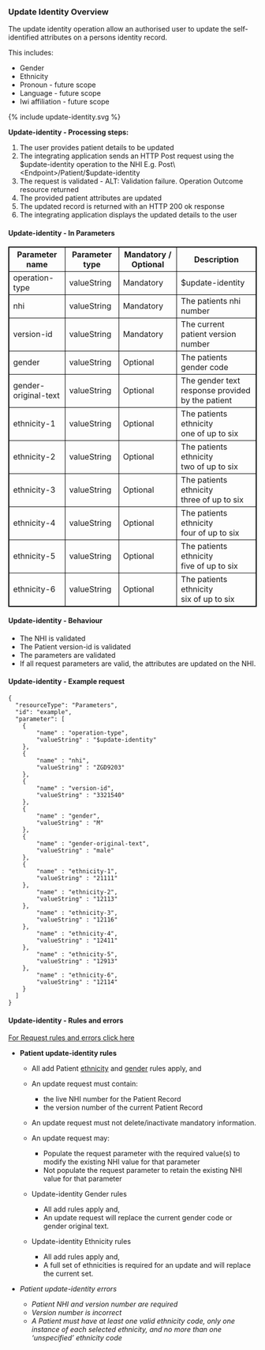 

### Update Identity Overview

The update identity operation allow an authorised user to update the self-identified attributes on a persons identity record.

This includes:
* Gender
* Ethnicity
* Pronoun - future scope
* Language - future scope
* Iwi affiliation - future scope


<div>
{% include update-identity.svg %}
</div>


**Update-identity - Processing steps:**

1. The user provides patient details to be updated
2. The integrating application sends an HTTP Post request using the $update-identity operation to the NHI E.g. Post\<Endpoint>/Patient/$update-identity
3. The request is validated - ALT: Validation failure. Operation Outcome resource returned
4. The provided patient attributes are updated
5. The updated record is returned with an HTTP 200 ok response
6. The integrating application displays the updated details to the user

<h4>Update-identity - In Parameters</h4>
<table>
<style>
table, th, td {
  border: 1px solid black;
  border-collapse: collapse;
}
</style>
<tr><th> Parameter name </th>
<th> Parameter type </th>
<th> Mandatory / Optional </th>
<th> Description </th></tr>

<tr><td> operation-type </td>
<td> valueString </td>
<td> Mandatory </td>
<td> $update-identity </td></tr>

<tr><td> nhi </td>
<td> valueString </td>
<td> Mandatory </td>
<td> The patients nhi number </td></tr>

<tr><td> version-id </td>
<td> valueString </td>
<td> Mandatory </td>
<td> The current patient version number </td></tr>

<tr><td> gender </td>
<td> valueString </td>
<td> Optional </td>
<td> The patients gender code </td></tr>

<tr><td> gender-original-text </td>
<td> valueString </td>
<td> Optional </td>
<td> The gender text response provided by the patient </td></tr>

<tr><td> ethnicity-1 </td>
<td> valueString </td>
<td> Optional </td>
<td> The patients ethnicity <br /> one of up to six </td></tr>

<tr><td> ethnicity-2 </td>
<td> valueString </td>
<td> Optional </td>
<td> The patients ethnicity <br /> two of up to six </td></tr>

<tr><td> ethnicity-3 </td>
<td> valueString </td>
<td> Optional </td>
<td> The patients ethnicity <br /> three of up to six </td></tr>

<tr><td> ethnicity-4 </td>
<td> valueString </td>
<td> Optional </td>
<td> The patients ethnicity <br /> four of up to six </td></tr>

<tr><td> ethnicity-5 </td>
<td> valueString </td>
<td> Optional </td>
<td> The patients ethnicity <br /> five of up to six </td></tr>

<tr><td> ethnicity-6 </td>
<td> valueString </td>
<td> Optional </td>
<td> The patients ethnicity <br /> six of up to six </td></tr>
</table>

#### Update-identity - Behaviour
  * The NHI is validated
  * The Patient version-id is validated
  * The parameters are validated
  * If all request parameters are valid, the attributes are updated on the NHI.


#### Update-identity - Example request

```  
{
  "resourceType": "Parameters",
  "id": "example",
  "parameter": [
    {
        "name" : "operation-type",
        "valueString" : "$update-identity"
    },
    {
        "name" : "nhi",
        "valueString" : "ZGD9203"
    },
    {
        "name" : "version-id",
        "valueString" : "3321540"
    },
    {
        "name" : "gender",
        "valueString" : "M"
    },
    {
        "name" : "gender-original-text",
        "valueString" : "male"
    },
    {
        "name" : "ethnicity-1",
        "valueString" : "21111"
    },
        "name" : "ethnicity-2",
        "valueString" : "12113"
    },
        "name" : "ethnicity-3",
        "valueString" : "12116"
    },
        "name" : "ethnicity-4",
        "valueString" : "12411"
    },
        "name" : "ethnicity-5",
        "valueString" : "12913"
    },
        "name" : "ethnicity-6",
        "valueString" : "12114"
    }
  ]
}

```

#### Update-identity - Rules and errors
  
[For Request rules and errors click here](/general.html#request-rules-and-errors)


* **Patient update-identity rules**
  * All add Patient [ethnicity](/addPatient.md#add-patient-ethnicity-rules) and [gender](/addPatient.md#add-patient-gender-rules) rules apply, and
  * An update request must contain:
    * the live NHI number for the Patient Record
    * the version number of the current Patient Record
  * An update request must not delete/inactivate mandatory information.
  * An update request may:
    * Populate the request parameter with the required value(s) to modify the existing NHI value for that parameter
    * Not populate the request parameter to retain the existing NHI value for that parameter

  * Update-identity Gender rules
    * All add rules apply and,
    * An update request will replace the current gender code or gender original text.
  
  * Update-identity Ethnicity rules
    * All add rules apply and,
    * A full set of ethnicities is required for an update and will replace the current set.

* _Patient update-identity errors_
  * _Patient NHI and version number are required_
  * _Version number is incorrect_
  * _A Patient must have at least one valid ethnicity code, only one instance of each selected ethnicity, and no more than one ‘unspecified’ ethnicity code_
